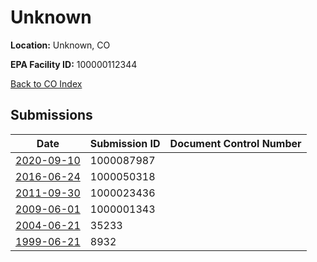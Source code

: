 # Unknown

**Location:** Unknown, CO

**EPA Facility ID:** 100000112344

[Back to CO Index](../../index.md)

## Submissions

| Date | Submission ID | Document Control Number |
|------|--------------|-------------------------|
| [2020-09-10](submissions/1000087987.md) | 1000087987 |  |
| [2016-06-24](submissions/1000050318.md) | 1000050318 |  |
| [2011-09-30](submissions/1000023436.md) | 1000023436 |  |
| [2009-06-01](submissions/1000001343.md) | 1000001343 |  |
| [2004-06-21](submissions/35233.md) | 35233 |  |
| [1999-06-21](submissions/8932.md) | 8932 |  |
